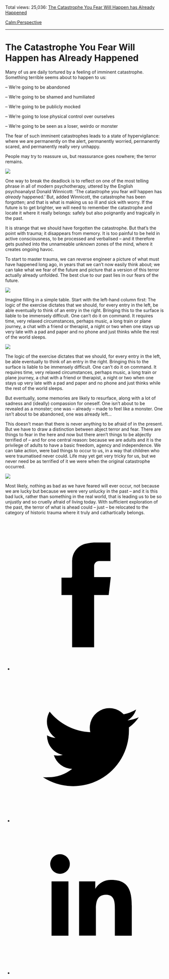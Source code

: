 Total views: 25,036: [The Catastrophe You Fear Will Happen has Already Happened](https://www.theschooloflife.com/thebookoflife/the-catastrophe-you-fear-will-happen-has-already-happened/)

[Calm:](https://www.theschooloflife.com/thebookoflife/category/calm/)[Perspective](https://www.theschooloflife.com/thebookoflife/category/calm/perspective/)

* * *

# The Catastrophe You Fear Will Happen has Already Happened
<style>
						.alignnone {
  display: block;
  margin-left: auto;
  margin-right: auto;
  align: center:
}

.addtoany_share_save_container {
display:none;
}

.wp-block-image {
		display: block;
  margin-left: auto;
  margin-right: auto;
  width: 50%;
}

.aligncenter {
display: block;
  margin-left: auto;
  margin-right: auto;
  align: center:
}

@media only screen and (max-width: 500px) {
  .wp-block-image {
		display: block;
  margin-left: auto;
  margin-right: auto;
  width: 100%;
} }

h1 {max-width: 600px !important;
}
.s18-single-post .content-area .site-main article .post-cat-header-display + .old-wrapper p {
    font-size: 1.200em
}
						</style>

Many of us are daily tortured by a feeling of imminent catastrophe. Something terrible seems about to happen to us:

– We’re going to be abandoned

– We’re going to be shamed and humiliated

– We’re going to be publicly mocked

– We’re going to lose physical control over ourselves

– We’re going to be seen as a loser, weirdo or monster

The fear of such imminent catastrophes leads to a state of hypervigilance: where we are permanently on the alert, permanently worried, permanently scared, and permanently really very unhappy.

People may try to reassure us, but reassurance goes nowhere; the terror remains.

![](https://www.theschooloflife.com/thebookoflife/wp-content/uploads/2019/02/1200px-Karl_Brullov_-_The_Last_Day_of_Pompeii_-_Google_Art_Project-1024x719.jpg)

One way to break the deadlock is to reflect on one of the most telling phrase in all of modern psychotherapy, uttered by the English psychoanalyst Donald Winnicott: ‘The catastrophe you fear _will_ happen has _already_ happened.’ But, added Winnicott, the catastrophe has been forgotten; and that is what is making us so ill and sick with worry. If the future is to get brighter, we will need to remember the catastrophe and locate it where it really belongs: safely but also poignantly and tragically in the past.

It is strange that we should have forgotten the catastrophe. But that’s the point with trauma; it disappears from memory. It is too painful to be held in active consciousness, to be processed and verbalised – and it therefore gets pushed into the unnameable unknown zones of the mind, where it creates ongoing havoc.

To start to master trauma, we can reverse engineer a picture of what must have happened long ago, in years that we can’t now easily think about; we can take what we fear of the future and picture that a version of this terror actually already unfolded. The best clue to our past lies in our fears of the future.

![](https://www.theschooloflife.com/thebookoflife/wp-content/uploads/2019/02/1199px-Eruption_of_Vesuvius_from_Pacinis_opera_Lultimo_giorno_di_Pompei-1024x769.jpg)

Imagine filling in a simple table. Start with the left-hand column first:&nbsp;The logic of the exercise dictates that we should, for every entry in the left, be able eventually to think of an entry in the right. Bringing this to the surface is liable to be immensely difficult. One can’t do it on command. It requires time, very relaxed circumstances, perhaps music, a long train or plane journey, a chat with a friend or therapist, a night or two when one stays up very late with a pad and paper and no phone and just thinks while the rest of the world sleeps.

![](https://www.theschooloflife.com/thebookoflife/wp-content/uploads/2019/02/Catastrophe-table-1024x562.png)

The logic of the exercise dictates that we should, for every entry in the left, be able eventually to think of an entry in the right. Bringing this to the surface is liable to be immensely difficult. One can’t do it on command. It requires time, very relaxed circumstances, perhaps music, a long train or plane journey, a chat with a friend or therapist, a night or two when one stays up very late with a pad and paper and no phone and just thinks while the rest of the world sleeps.

But eventually, some memories are likely to resurface, along with a lot of sadness and (ideally) compassion for oneself. One isn’t about to be revealed as a monster; one was – already – made to feel like a monster. One isn’t about to be abandoned, one was already left…

This doesn’t mean that there is never anything to be afraid of in the present. But we have to draw a distinction between abject terror and fear. There are things to fear in the here and now but there aren’t things to be abjectly terrified of – and for one central reason: because we are adults and it is the privilege of adults to have a basic freedom, agency and independence. We can take action, were bad things to occur to us, in a way that children who were traumatised never could. Life may yet get very tricky for us, but we never need be as terrified of it we were when the original catastrophe occurred.

![](https://www.theschooloflife.com/thebookoflife/wp-content/uploads/2019/02/1104px-Joseph_Wright_of_Derby_-_Vesuvius_from_Portici-1024x835.jpg)

Most likely, nothing as bad as we have feared will ever occur, not because we are lucky but because we were very unlucky in the past – and it is this bad luck, rather than something in the real world, that is leading us to be so unjustly and so cruelly afraid of living today. With sufficient exploration of the past, the terror of what is ahead could – just – be relocated to the category of historic trauma where it truly and cathartically belongs.

<style>
    .iframe-class { display: block !important; }
</style>

- [<svg xmlns="http://www.w3.org/2000/svg" viewbox="0 0 26 26"><title>Facebook</title>
                    <g>
                        <path d="M8.38,10H9.92c.2,0,.29,0,.29-.28,0-.82,0-1.64,0-2.46a3.05,3.05,0,0,1,2.57-3.15A7.22,7.22,0,0,1,14,3.95c.86,0,1.71,0,2.57,0h.25v3.2h-2A.85.85,0,0,0,14,8c0,.62,0,1.24,0,1.91h2.87L16.51,13H14v9H10.21V13H8.38Z"></path>
                    </g>
                </svg>](http://www.facebook.com/sharer/sharer.php?u=https://www.theschooloflife.com/thebookoflife/the-catastrophe-you-fear-will-happen-has-already-happened/)
- [<svg xmlns="http://www.w3.org/2000/svg" viewbox="0 0 26 26"><title>Twitter</title>
                    <path d="M21.69,7.9a6.75,6.75,0,0,1-1.94.53,3.39,3.39,0,0,0,1.48-1.87,6.76,6.76,0,0,1-2.14.82,3.38,3.38,0,0,0-5.75,3.08,9.59,9.59,0,0,1-7-3.53,3.38,3.38,0,0,0,1,4.51A3.36,3.36,0,0,1,5.89,11v0A3.38,3.38,0,0,0,8.6,14.37a3.39,3.39,0,0,1-1.53.06,3.38,3.38,0,0,0,3.15,2.35A6.78,6.78,0,0,1,6,18.22a6.87,6.87,0,0,1-.81,0A9.6,9.6,0,0,0,20,10.08q0-.22,0-.44A6.86,6.86,0,0,0,21.69,7.9Z"></path>
                </svg>](http://twitter.com/share?url=https://www.theschooloflife.com/thebookoflife/the-catastrophe-you-fear-will-happen-has-already-happened/&text=&via=theschooloflife)
- [<svg xmlns="http://www.w3.org/2000/svg" viewbox="0 0 26 26"><title>LinkedIn</title>
<path class="cls-2" d="M6.67,10H9.58v9.36H6.67ZM8.13,5.32A1.69,1.69,0,1,1,6.44,7,1.69,1.69,0,0,1,8.13,5.32"></path><path class="cls-2" d="M11.41,10H14.2v1.28h0A3.06,3.06,0,0,1,17,9.75c2.95,0,3.49,1.94,3.49,4.46v5.14H17.57V14.79c0-1.09,0-2.48-1.51-2.48s-1.75,1.18-1.75,2.4v4.63H11.41Z"></path></svg>](https://www.linkedin.com/shareArticle?mini=true&url=https://www.theschooloflife.com/thebookoflife/the-catastrophe-you-fear-will-happen-has-already-happened/)
